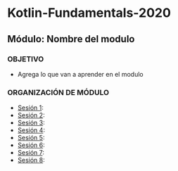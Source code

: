 # Kotlin-Fundamentals-2020 
## Módulo: Nombre del modulo

### OBJETIVO 
 - Agrega lo que van a aprender en el modulo

 ### ORGANIZACIÓN DE MÓDULO 
 
 - [Sesión 1](): 
 - [Sesión 2](): 
 - [Sesión 3](): 
 - [Sesión 4](): 
 - [Sesión 5](): 
 - [Sesión 6](): 
 - [Sesión 7](): 
 - [Sesión 8]():


